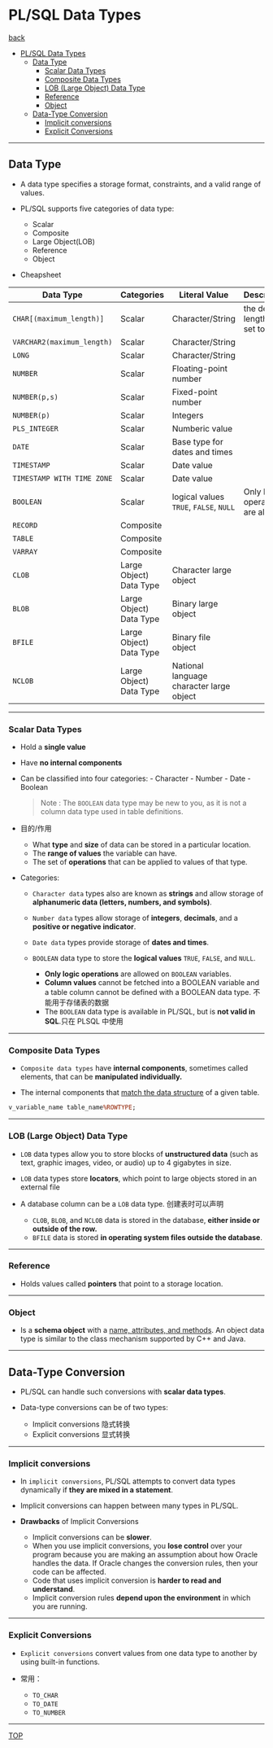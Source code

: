 # PL/SQL Data Types

[back](./index.md)

- [PL/SQL Data Types](#plsql-data-types)
  - [Data Type](#data-type)
    - [Scalar Data Types](#scalar-data-types)
    - [Composite Data Types](#composite-data-types)
    - [LOB (Large Object) Data Type](#lob-large-object-data-type)
    - [Reference](#reference)
    - [Object](#object)
  - [Data-Type Conversion](#data-type-conversion)
    - [Implicit conversions](#implicit-conversions)
    - [Explicit Conversions](#explicit-conversions)

---

## Data Type

- A data type specifies a storage format, constraints, and a valid range of values.
- PL/SQL supports five categories of data type:

  - Scalar
  - Composite
  - Large Object(LOB)
  - Reference
  - Object

- Cheapsheet

| Data Type                  | Categories              | Literal Value                            | Description                       |
| -------------------------- | ----------------------- | ---------------------------------------- | --------------------------------- |
| `CHAR[(maximum_length)]`   | Scalar                  | Character/String                         | the default length is set to 1.   |
| `VARCHAR2(maximum_length)` | Scalar                  | Character/String                         |                                   |
| `LONG`                     | Scalar                  | Character/String                         |                                   |
| `NUMBER`                   | Scalar                  | Floating-point number                    |                                   |
| `NUMBER(p,s)`              | Scalar                  | Fixed-point number                       |                                   |
| `NUMBER(p)`                | Scalar                  | Integers                                 |                                   |
| `PLS_INTEGER`              | Scalar                  | Numberic value                           |                                   |
| `DATE`                     | Scalar                  | Base type for dates and times            |                                   |
| `TIMESTAMP`                | Scalar                  | Date value                               |                                   |
| `TIMESTAMP WITH TIME ZONE` | Scalar                  | Date value                               |                                   |
| `BOOLEAN`                  | Scalar                  | logical values `TRUE`, `FALSE`, `NULL`   | Only logic operations are allowed |
| `RECORD`                   | Composite               |                                          |                                   |
| `TABLE`                    | Composite               |                                          |                                   |
| `VARRAY`                   | Composite               |                                          |                                   |
| `CLOB`                     | Large Object) Data Type | Character large object                   |                                   |
| `BLOB`                     | Large Object) Data Type | Binary large object                      |                                   |
| `BFILE`                    | Large Object) Data Type | Binary file object                       |                                   |
| `NCLOB`                    | Large Object) Data Type | National language character large object |                                   |

---

### Scalar Data Types

- Hold a **single value**
- Have **no internal components**
- Can be classified into four categories: - Character - Number - Date - Boolean

  > Note : The `BOOLEAN` data type may be new to you, as it is not a column data type used in table definitions.

- 目的/作用

  - What **type** and **size** of data can be stored in a particular location.
  - The **range of values** the variable can have.
  - The set of **operations** that can be applied to values of that type.

- Categories:

  - `Character data` types also are known as **strings** and allow storage of **alphanumeric data (letters, numbers, and symbols)**.
  - `Number data` types allow storage of **integers**, **decimals**, and a **positive or negative indicator**.
  - `Date data` types provide storage of **dates and times**.
  - `BOOLEAN` data type to store the **logical values** `TRUE`, `FALSE`, and `NULL`.

    - **Only logic operations** are allowed on `BOOLEAN` variables.
    - **Column values** cannot be fetched into a BOOLEAN variable and a table column cannot be defined with a BOOLEAN data type. 不能用于存储表的数据
    - The `BOOLEAN` data type is available in PL/SQL, but is **not valid in SQL**.只在 PLSQL 中使用

---

### Composite Data Types

- `Composite data types` have **internal components**, sometimes called elements, that can be **manipulated individually.**

- The internal components that <u>match the data structure</u> of a given table.

```sql
v_variable_name table_name%ROWTYPE;
```

---

### LOB (Large Object) Data Type

- `LOB` data types allow you to store blocks of **unstructured data** (such as text, graphic images, video,
  or audio) up to 4 gigabytes in size.
- `LOB` data types store **locators**, which point to large objects stored in an external file
- A database column can be a `LOB` data type. 创建表时可以声明

  - `CLOB`, `BLOB`, and `NCLOB` data is stored in the database, **either inside or outside of the row.**
  - `BFILE` data is stored **in operating system files outside the database**.

---

### Reference

- Holds values called **pointers** that point to a storage location.

---

### Object

- Is a **schema object** with a <u>name, attributes, and methods</u>. An object data type is similar to the class mechanism supported by C++ and Java.

---

## Data-Type Conversion

- PL/SQL can handle such conversions with **scalar data types**.

- Data-type conversions can be of two types:
  - Implicit conversions 隐式转换
  - Explicit conversions 显式转换

---

### Implicit conversions

- In `implicit conversions`, PL/SQL attempts to convert data types dynamically if **they are mixed in a statement**.
- Implicit conversions can happen between many types in PL/SQL.

- **Drawbacks** of Implicit Conversions
  - Implicit conversions can be **slower**.
  - When you use implicit conversions, you **lose control** over your program because you are making an assumption about how Oracle handles the data. If Oracle changes the conversion rules, then your code can be affected.
  - Code that uses implicit conversion is **harder to read and understand**.
  - Implicit conversion rules **depend upon the environment** in which you are running.

---

### Explicit Conversions

- `Explicit conversions` convert values from one data type to another by using built-in functions.

- 常用：
  - `TO_CHAR`
  - `TO_DATE`
  - `TO_NUMBER`

---

[TOP](#plsql-data-types)
